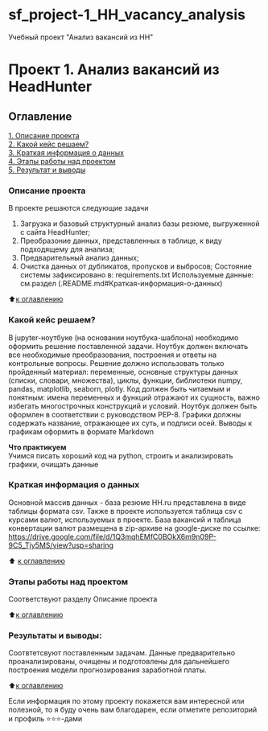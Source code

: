 # sf_project-1_HH_vacancy_analysis
Учебный проект "Анализ вакансий из HH"


# Проект 1. Анализ вакансий из HeadHunter

## Оглавление  
[1. Описание проекта](.README.md#Описание-проекта)  
[2. Какой кейс решаем?](.README.md#Какой-кейс-решаем)  
[3. Краткая информация о данных](.README.md#Краткая-информация-о-данных)  
[4. Этапы работы над проектом](.README.md#Этапы-работы-над-проектом)  
[5. Результат и выводы](.README.md#Результат)

### Описание проекта    
В проекте решаются следующие задачи
1. Загрузка и базовый структурный анализ базы резюме, выгруженной с сайта HeadHunter;
2. Преобразоние данных, представленных в таблице, к виду подходящему для анализа;
3. Предварительный анализ данных;
4. Очистка данных от дубликатов, пропусков и выбросов;
Состояние системы зафиксировано в: requirements.txt
Используемые данные: см.раздел (.README.md#Краткая-информация-о-данных) 

:arrow_up:[к оглавлению](_)


### Какой кейс решаем?    
В jupyter-ноутбуке (на основании ноутбука-шаблона) необходимо оформить решение поставленной задачи. Ноутбук должен включать все необходимые преобразования, построения и ответы на контрольные вопросы.
Решение должно использовать только пройденный материал: переменные, основные структуры данных (списки, словари, множества), циклы, функции, библиотеки numpy, pandas, matplotlib, seaborn, plotly.
Код должен быть читаемым и понятным: имена переменных и функций отражают их сущность, важно избегать многострочных конструкций и условий.
Ноутбук должен быть оформлен в соответствии с руководством PEP-8.
Графики должны содержать название, отражающее их суть, и подписи осей. Выводы к графикам оформить в формате Markdown

**Что практикуем**     
Учимся писать хороший код на python, строить и анализировать графики, очищать данные

### Краткая информация о данных
Основной массив данных - база резюме HH.ru представлена в виде таблицы формата csv. Также в проекте используется таблица csv с курсами валют, используемых в проекте.
База вакансий и таблица конвертации валют размещена в zip-архиве на google-диске по ссылке: 
https://drive.google.com/file/d/1Q3mqhEMfC0BOkX6m9n09P-9C5_Tjy5MS/view?usp=sharing
  
:arrow_up: [к оглавлению](.README.md#Оглавление)


### Этапы работы над проектом  
Соответствуют разделу Описание проекта

:arrow_up:[к оглавлению](.README.md#Оглавление)


### Результаты и выводы:  
Соотвтетсвуют поставленным задачам. Данные предварительно проанализированы, очищены и подготовлены для дальнейшего построения модели прогнозирования заработной платы. 

:arrow_up:[к оглавлению](.README.md#Оглавление)


Если информация по этому проекту покажется вам интересной или полезной, то я буду очень вам благодарен, если отметите репозиторий и профиль ⭐️⭐️⭐️-дами